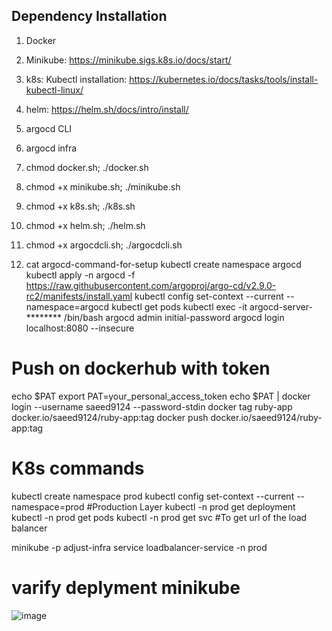 ## Dependency Installation 
1. Docker
2. Minikube: https://minikube.sigs.k8s.io/docs/start/
3. k8s:  Kubectl installation: https://kubernetes.io/docs/tasks/tools/install-kubectl-linux/
4. helm: https://helm.sh/docs/intro/install/
5. argocd CLI
6. argocd infra

1. chmod docker.sh; ./docker.sh
2. chmod +x minikube.sh; ./minikube.sh
3. chmod +x k8s.sh; ./k8s.sh
4. chmod +x helm.sh; ./helm.sh
5. chmod +x argocdcli.sh; ./argocdcli.sh
6.  cat argocd-command-for-setup 
kubectl create namespace argocd
kubectl apply -n argocd -f https://raw.githubusercontent.com/argoproj/argo-cd/v2.9.0-rc2/manifests/install.yaml
kubectl config set-context --current --namespace=argocd
kubectl get pods
kubectl exec -it argocd-server-******** /bin/bash
argocd admin initial-password
argocd login localhost:8080 --insecure


# Push on dockerhub with token
echo $PAT
export PAT=your_personal_access_token
echo $PAT | docker login --username saeed9124 --password-stdin
docker tag ruby-app docker.io/saeed9124/ruby-app:tag
docker push docker.io/saeed9124/ruby-app:tag

# K8s commands
kubectl create namespace prod
kubectl config set-context --current --namespace=prod
#Production Layer
kubectl -n prod get deployment
kubectl -n prod get pods
kubectl -n prod get svc #To get url of the load balancer 

minikube -p adjust-infra service loadbalancer-service -n prod
# varify deplyment minikube
![image](https://github.com/saeed0808/devops/assets/46480999/82ada74e-9fc6-4bd8-a85d-7fbcb0a30bba)

